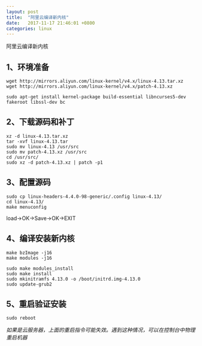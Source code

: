 ```yaml
---
layout: post
title:  "阿里云编译新内核"
date:   2017-11-17 21:46:01 +0800
categories: linux
---
```


阿里云编译新内核




## 1、环境准备

```
wget http://mirrors.aliyun.com/linux-kernel/v4.x/linux-4.13.tar.xz
wget http://mirrors.aliyun.com/linux-kernel/v4.x/patch-4.13.xz
```

```
sudo apt-get install kernel-package build-essential libncurses5-dev fakeroot libssl-dev bc
```

## 2、下载源码和补丁

```
xz -d linux-4.13.tar.xz
tar -xvf linux-4.13.tar
sudo mv linux-4.13 /usr/src
sudo mv patch-4.13.xz /usr/src
cd /usr/src/
sudo xz -d patch-4.13.xz | patch -p1
```

## 3、配置源码

```
sudo cp linux-headers-4.4.0-98-generic/.config linux-4.13/
cd linux-4.13/
make menuconfig
```

load->OK->Save->OK->EXIT

## 4、编译安装新内核

```
make bzImage -j16
make modules -j16
```

```
sudo make modules_install
sudo make install
sudo mkinitramfs 4.13.0 -o /boot/initrd.img-4.13.0
sudo update-grub2
```

## 5、重启验证安装

```
sudo reboot
```

*如果是云服务器，上面的重启指令可能失效。遇到这种情况，可以在控制台中物理重启机器*

